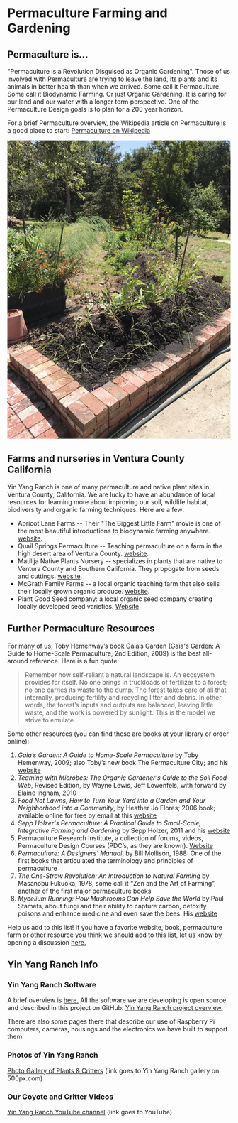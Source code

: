 # Permaculture Farming and Gardening

## Permaculture is...

"Permaculture is a Revolution Disguised as Organic Gardening". Those of us involved with
Permaculture are trying to leave the land, its plants and its animals in better health
than when we arrived. Some call it Permaculture. Some call it Biodynamic Farming. Or
just Organic Gardening. It is caring for our land and our water with a longer term perspective. 
One of the Permaculture Design goals is to plan for a 200 year horizon. 

For a brief Permaculture overview, the Wikipedia article on Permaculture is a
good place to start: [Permaculture on Wikipedia](https://en.wikipedia.org/wiki/Permaculture)

![Newly planted Raised Bed](../images/raised-bed-newly-planted.jpg)

## Farms and nurseries in Ventura County California

Yin Yang Ranch is one of many permaculture and native plant sites in Ventura
County, California. We are lucky to have an abundance of local resources for 
learning more about improving our soil, wildlife habitat, biodiversity and 
organic farming techniques. Here are a few:

- Apricot Lane Farms -- Their "The Biggest Little Farm" movie is one of the most
  beautiful introductions to biodynamic farming anywhere. [website](https://www.apricotlanefarms.com).
- Quail Springs Permaculture -- Teaching permaculture on a farm in the high
  desert area of Ventura County. [website](https://www.quailsprings.org). 
- Matilija Native Plants Nursery -- specializes in plants that are native to 
  Ventura County and Southern California. They propogate from seeds and cuttings. 
  [website](https://www.matilijanursery.com/about/).
- McGrath Family Farms -- a local organic teaching farm that also sells their 
  locally grown organic produce. [website](https://www.storeatmcgrath.com/about). 
- Plant Good Seed company: a local organic seed company creating locally developed seed
  varieties. [Website](https://www.plantgoodseed.com/)

## Further Permaculture Resources

For many of us, Toby Hemenway’s book Gaia’s Garden (Gaia's Garden: A Guide to Home-Scale Permaculture, 2nd Edition, 2009) is the best all-around reference. Here is a fun quote:

> Remember how self-reliant a natural landscape is. An ecosystem provides for itself. No one brings in truckloads of fertilizer to a forest; no one carries its waste to the dump. The forest takes care of all that internally, producing fertility and recycling litter and debris. In other words, the forest’s inputs and outputs are balanced, leaving little waste, and the work is powered by sunlight. This is the model we strive to emulate.

Some other resources (you can find these are books at your library or
order online): 

1. *Gaia’s Garden: A Guide to Home-Scale Permaculture* by Toby Hemenway, 2009; also Toby’s new book The Permaculture City; and his [website](https://tobyhemenway.com/) 
2. *Teaming with Microbes: The Organic Gardener's Guide to the Soil Food Web*, Revised Edition, by Wayne Lewis, Jeff Lowenfels, with forward by Elaine Ingham, 2010
3. *Food Not Lawns, How to Turn Your Yard into a Garden and Your Neighborhood into a Community*, by Heather Jo Flores; 2006 book; available online for free by email 
at this [website](https://www.foodnotlawns.com/book.html) 
4. *Sepp Holzer's Permaculture: A Practical Guide to Small-Scale, Integrative Farming and Gardening* by Sepp Holzer, 2011 and his [website](https://krameterhof.at/en/)
5. Permaculture Research Institute, a collection of forums, videos, Permaculture Design Courses (PDC’s, as they are known). [Website](https://permaculturenews.org/)
6. *Permaculture: A Designers' Manual*, by Bill Mollison, 1988: One of the first books that articulated the terminology and principles of permaculture
7. *The One-Straw Revolution: An Introduction to Natural Farming* by Masanobu Fukuoka, 1978, some call it “Zen and the Art of Farming”, another of the first major permaculture books
8. *Mycelium Running: How Mushrooms Can Help Save the World* by Paul Stamets, about fungi and their ability to capture carbon, detoxify poisons and enhance medicine and even save the bees. His [website](https://www.fungi.com/)

Help us add to this list! If you have a favorite website, book, permaculture 
farm or other resource you think we should add to this list, let us know by
opening a discussion [here.](https://github.com/jeffbass/com-yin-yang-ranch/discussions)

## Yin Yang Ranch Info

### Yin Yang Ranch Software

A brief overview is [here.](../yyr-Software/index.md) All the software we are developing is open source and described in this project on GitHub:
[Yin Yang Ranch project overview.](https://github.com/jeffbass/yin-yang-ranch)

There are also some pages there that describe our use of Raspberry Pi computers,
cameras, housings and the electronics we have built to support them.

### Photos of Yin Yang Ranch

[Photo Gallery of Plants & Critters](https://500px.com/manager?view=galleries&user=jh5fhk5zvk&slug=yin-yang-ranch-plants-and-critters) (link goes to Yin Yang Ranch gallery on 500px.com)

### Our Coyote and Critter Videos

[Yin Yang Ranch YouTube channel](https://youtube.com/@yinyangranch-h1p?si=e-VBOir_jqmnMndN) (link goes to YouTube)
